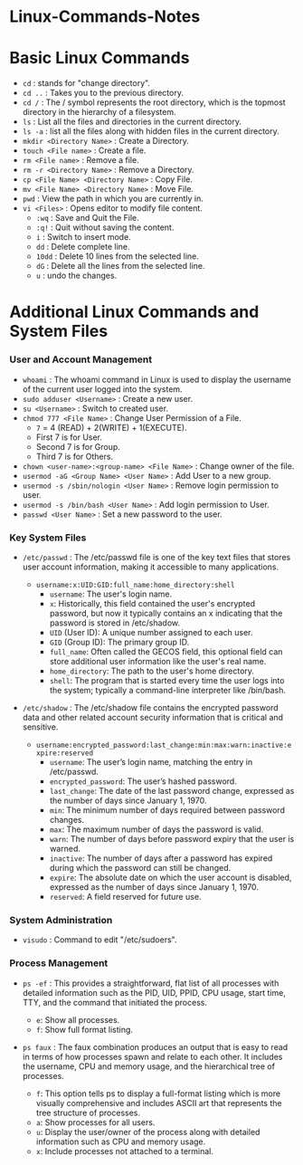 # Linux-Commands-Notes

# Basic Linux Commands

- `cd` : stands for "change directory".
- `cd ..` : Takes you to the previous directory.
- `cd /` : The / symbol represents the root directory, which is the topmost directory in the hierarchy of a filesystem.
- `ls` : List all the files and directories in the current directory.
- `ls -a` : list all the files along with hidden files in the current directory.
- `mkdir <Directory Name>` : Create a Directory.
- `touch <File name>` : Create a file.
- `rm <File name>` : Remove a file.
- `rm -r <Directory Name>` : Remove a Directory.
- `cp <File Name> <Directory Name>` : Copy File.
- `mv <File Name> <Directory Name>` : Move File.
- `pwd` : View the path in which you are currently in.
- `vi <Files>` : Opens editor to modify file content.
  - `:wq` : Save and Quit the File.
  - `:q!` : Quit without saving the content.
  - `i` : Switch to insert mode.
  - `dd` : Delete complete line.
  - `10dd` : Delete 10 lines from the selected line.
  - `dG` : Delete all the lines from the selected line.
  - `u` : undo the changes.


# Additional Linux Commands and System Files

### User and Account Management
- `whoami` :  The whoami command in Linux is used to display the username of the current user logged into the system.
- `sudo adduser <Username>` : Create a new user.
- `su <Username>` : Switch to created user.
- `chmod 777 <File Name>` : Change User Permission of a File.
  - `7` = 4 (READ) + 2(WRITE)  + 1(EXECUTE).
  - First 7 is for User.
  - Second 7 is for Group.
  - Third 7 is for Others.
- `chown <user-name>:<group-name> <File Name>` : Change owner of the file.
- `usermod -aG <Group Name> <User Name>` : Add User to a new group.
- `usermod -s /sbin/nologin <User Name>` : Remove login permission to user.
- `usermod -s /bin/bash <User Name>` : Add login permission to User.
- `passwd <User Name>` : Set a new password to the user.

### Key System Files

- `/etc/passwd` : The /etc/passwd file is one of the key text files that stores user account information, making it accessible to many applications.
  - `username:x:UID:GID:full_name:home_directory:shell`
    - `username`: The user's login name.
    - `x`: Historically, this field contained the user's encrypted password, but now it typically contains an x indicating that the password is stored in /etc/shadow.
    - `UID` (User ID): A unique number assigned to each user.
    - `GID` (Group ID): The primary group ID.
    - `full_name`: Often called the GECOS field, this optional field can store additional user information like the user's real name.
    - `home_directory`: The path to the user's home directory.
    - `shell`: The program that is started every time the user logs into the system; typically a command-line interpreter like /bin/bash.

- `/etc/shadow` : The /etc/shadow file contains the encrypted password data and other related account security information that is critical and sensitive.
  - `username:encrypted_password:last_change:min:max:warn:inactive:expire:reserved`
    - `username`: The user’s login name, matching the entry in /etc/passwd.
    - `encrypted_password`: The user’s hashed password.
    - `last_change`: The date of the last password change, expressed as the number of days since January 1, 1970.
    - `min`: The minimum number of days required between password changes.
    - `max`: The maximum number of days the password is valid.
    - `warn`: The number of days before password expiry that the user is warned.
    - `inactive`: The number of days after a password has expired during which the password can still be changed.
    - `expire`: The absolute date on which the user account is disabled, expressed as the number of days since January 1, 1970.
    - `reserved`: A field reserved for future use.

### System Administration

- `visudo` : Command to edit "/etc/sudoers".

### Process Management

- `ps -ef` : This provides a straightforward, flat list of all processes with detailed information such as the PID, UID, PPID, CPU usage, start time, TTY, and the command that initiated the process.
  - `e`: Show all processes.
  - `f`: Show full format listing.

- `ps faux` : The faux combination produces an output that is easy to read in terms of how processes spawn and relate to each other. It includes the username, CPU and memory usage, and the hierarchical tree of processes.
  - `f`: This option tells ps to display a full-format listing which is more visually comprehensive and includes ASCII art that represents the tree structure of processes.
  - `a`: Show processes for all users.
  - `u`: Display the user/owner of the process along with detailed information such as CPU and memory usage.
  - `x`: Include processes not attached to a terminal.

